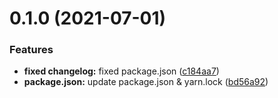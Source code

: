 # 0.1.0 (2021-07-01)


### Features

* **fixed changelog:** fixed package.json ([c184aa7](https://github.com/maxlxq/visualization/commit/c184aa7357c6ad0f4ac3fef79c59b44c2f22b269))
* **package.json:** update package.json & yarn.lock ([bd56a92](https://github.com/maxlxq/visualization/commit/bd56a92750e8adbdcf375f770efc5a71a0acdef8))



